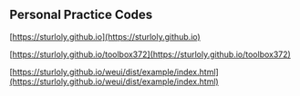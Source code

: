 ## Personal Practice Codes


[https://sturloly.github.io](https://sturloly.github.io)

[https://sturloly.github.io/toolbox372](https://sturloly.github.io/toolbox372)

[https://sturloly.github.io/weui/dist/example/index.html](https://sturloly.github.io/weui/dist/example/index.html)
